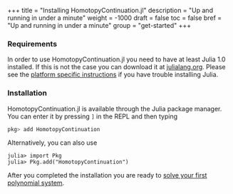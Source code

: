+++
title = "Installing HomotopyContinuation.jl"
description = "Up and running in under a minute"
weight = -1000
draft = false
toc = false
bref = "Up and running in under a minute"
group = "get-started"
+++

### Requirements
In order to use HomotopyContinuation.jl you need to have at least Julia 1.0 installed.
If this is not the case you can download it at [julialang.org](https://julialang.org/downloads/).
Please see the [platform specific instructions](https://julialang.org/downloads/platform.html) if you have trouble installing Julia.

### Installation
HomotopyContinuation.jl is available through the Julia package manager.
You can enter it by pressing `]` in the REPL and then typing

```julia
pkg> add HomotopyContinuation
```

Alternatively, you can also use

```julia-repl
julia> import Pkg
julia> Pkg.add("HomotopyContinuation")
```

After you completed the installation you are ready to [solve your first polynomial system](/guides/solve-first-system).
